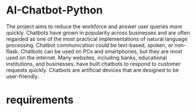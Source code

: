 # AI-Chatbot-Python
The project aims to reduce the workforce and answer user queries more quickly. Chatbots have grown in popularity across businesses and are often regarded as one of the most practical implementations of natural language processing. Chatbot communication could be text-based, spoken, or non-flask. Chatbots can be used on PCs and smartphones, but they are most used on the internet. Many websites, including banks, educational institutions, and businesses, have built chatbots to respond to customer requests quickly. Chatbots are artificial devices that are designed to be user-friendly.

# requirements